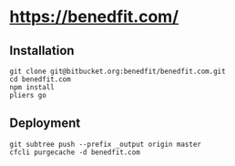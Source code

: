 # https://benedfit.com/

## Installation

```
git clone git@bitbucket.org:benedfit/benedfit.com.git
cd benedfit.com
npm install
pliers go
```

## Deployment

```
git subtree push --prefix _output origin master
cfcli purgecache -d benedfit.com
```
